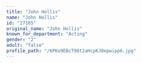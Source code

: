 ```yaml
---
title: "John Hollis"
name: "John Hollis"
id: "27165"
original_name: "John Hollis"
known_for_department: "Acting"
gender: "2"
adult: "false"
profile_path: "/6PKo9EBcT96t2aHcpKJ0epwipp6.jpg"
---
```

